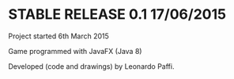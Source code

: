 # STABLE RELEASE 0.1 17/06/2015

Project started 6th March 2015

Game programmed with JavaFX (Java 8)

Developed (code and drawings) by Leonardo Paffi.
